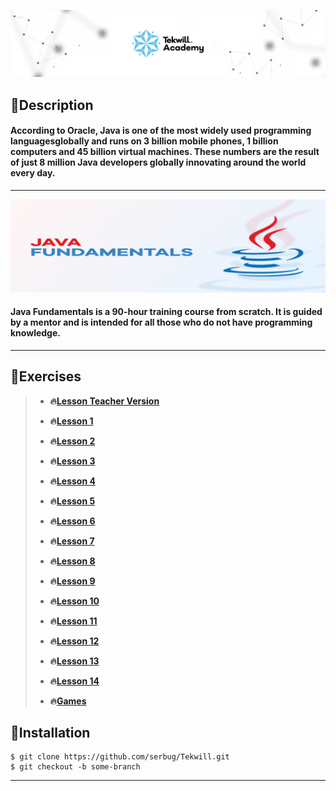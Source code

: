
 **[![](img/cover.jpg)](https://tekwill.md/tekwill-academy/)**


## 📌Description

#### According to Oracle, Java is one of the most widely used programming languages ​​globally and runs on 3 billion mobile phones, 1 billion computers and 45 billion virtual machines. These numbers are the result of just 8 million Java developers globally innovating around the world every day.

_________________________________________________________________________________________________
![Java Fundamentals](img/java.jpg)

#### Java Fundamentals is a 90-hour training course from scratch. It is guided by a mentor and is intended for all those who do not have programming knowledge.
_________________________________________________________________________________________________

## 📌Exercises
>
>- **🔥[Lesson Teacher Version](https://github.com/UmanetAlexandru/Tekwill2022)**
>
>- **🔥[Lesson 1](Lesson%201)**
>
>- **🔥[Lesson 2](Lesson%202)**
>
>- **🔥[Lesson 3](Lesson%203)**
>
>- **🔥[Lesson 4](Lesson%204)**
>
>- **🔥[Lesson 5](Lesson%205)**
>
>- **🔥[Lesson 6](Lesson%206)**
>
>- **🔥[Lesson 7](Lesson%207)**
>
>- **🔥[Lesson 8](Lesson%208)**
>
>- **🔥[Lesson 9](Lesson%209)**
>
>- **🔥[Lesson 10](Lesson%2010)**
>
>- **🔥[Lesson 11](Lesson%2011)**
>
>- **🔥[Lesson 12](Lesson%2012)**
>
>- **🔥[Lesson 13](Lesson%2013)**
>
>- **🔥[Lesson 14](Lesson%2014)**
> 
>- **🔥[Games](Games)**
>

## 📌Installation

````
$ git clone https://github.com/serbug/Tekwill.git
$ git checkout -b some-branch
````
-----------------------------------------------------------------------------